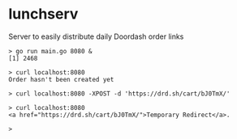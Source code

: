 # lunchserv
Server to easily distribute daily Doordash order links

```
> go run main.go 8080 &
[1] 2468

> curl localhost:8080
Order hasn't been created yet

> curl localhost:8080 -XPOST -d 'https://drd.sh/cart/bJ0TmX/'

> curl localhost:8080
<a href="https://drd.sh/cart/bJ0TmX/">Temporary Redirect</a>.

>
```
